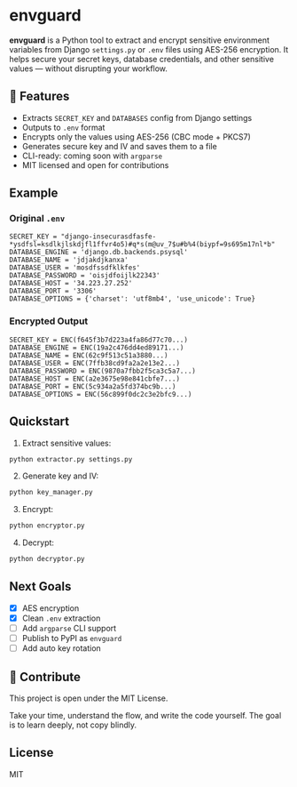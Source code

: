 # envguard

**envguard** is a Python tool to extract and encrypt sensitive environment variables from Django `settings.py` or `.env` files using AES-256 encryption. It helps secure your secret keys, database credentials, and other sensitive values — without disrupting your workflow.

## 🔐 Features

- Extracts `SECRET_KEY` and `DATABASES` config from Django settings
- Outputs to `.env` format
- Encrypts only the values using AES-256 (CBC mode + PKCS7)
- Generates secure key and IV and saves them to a file
- CLI-ready: coming soon with `argparse`
- MIT licensed and open for contributions

##  Example

### Original `.env`
```
SECRET_KEY = "django-insecurasdfasfe-*ysdfsl=ksdlkjlskdjfl1ffvr4o5)#q*s(m@uv_7$u#b%4(biypf=9s695m17nl*b"
DATABASE_ENGINE = 'django.db.backends.psysql'
DATABASE_NAME = 'jdjakdjkanxa'
DATABASE_USER = 'mosdfssdfklkfes'
DATABASE_PASSWORD = 'oisjdfoijlk22343'
DATABASE_HOST = '34.223.27.252'
DATABASE_PORT = '3306'
DATABASE_OPTIONS = {'charset': 'utf8mb4', 'use_unicode': True}
```

### Encrypted Output
```
SECRET_KEY = ENC(f645f3b7d223a4fa86d77c70...)
DATABASE_ENGINE = ENC(19a2c476dd4ed89171...)
DATABASE_NAME = ENC(62c9f513c51a3880...)
DATABASE_USER = ENC(7ffb38cd9fa2a2e13e2...)
DATABASE_PASSWORD = ENC(9870a7fbb2f5ca3c5a7...)
DATABASE_HOST = ENC(a2e3675e98e841cbfe7...)
DATABASE_PORT = ENC(5c934a2a5fd374bc9b...)
DATABASE_OPTIONS = ENC(56c899f0dc2c3e2bfc9...)
```

##  Quickstart

1. Extract sensitive values:
```bash
python extractor.py settings.py
```

2. Generate key and IV:
```bash
python key_manager.py
```

3. Encrypt:
```bash
python encryptor.py
```

4. Decrypt:
```bash
python decryptor.py
```

##  Next Goals

- [x] AES encryption
- [x] Clean `.env` extraction
- [ ] Add `argparse` CLI support
- [ ] Publish to PyPI as `envguard`
- [ ] Add auto key rotation

## 🤝 Contribute

This project is open under the MIT License.

Take your time, understand the flow, and write the code yourself. The goal is to learn deeply, not copy blindly.

## License

MIT
